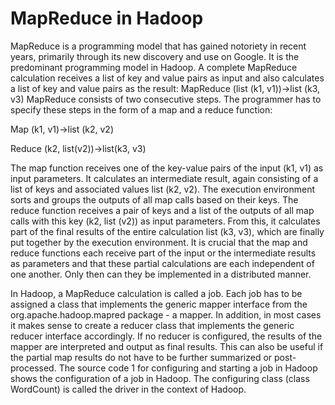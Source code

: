 # MapReduce in Hadoop
MapReduce is a programming model that has gained notoriety in recent years, primarily through its new discovery and use on Google. It is the predominant programming model in Hadoop. 
A complete MapReduce calculation receives a list of key and value pairs as input and also calculates a list of key and value pairs as the result: 
MapReduce (list (k1, v1))→list (k3, v3) MapReduce consists of two consecutive steps. 
The programmer has to specify these steps in the form of a map and a reduce function: 

Map (k1, v1)→list (k2, v2) 

Reduce (k2, list(v2))→list(k3, v3)

The map function receives one of the key-value pairs of the input (k1, v1) as input parameters. It calculates an intermediate result, again consisting of a list of keys and associated values list (k2, v2). The execution environment sorts and groups the outputs of all map calls based on their keys. 
The reduce function receives a pair of keys and a list of the outputs of all map calls with this key (k2, list (v2)) as input parameters. From this, it calculates part of the final results of the entire calculation list (k3, v3), which are finally put together by the execution environment. 
It is crucial that the map and reduce functions each receive part of the input or the intermediate results as parameters and that these partial calculations are each independent of one another. Only then can they be implemented in a distributed manner. 

In Hadoop, a MapReduce calculation is called a job. Each job has to be assigned a class that implements the generic mapper interface from the org.apache.hadoop.mapred package - a mapper. In addition, in most cases it makes sense to create a reducer class that implements the generic reducer interface accordingly. If no reducer is configured, the results of the mapper are interpreted and output as final results. This can also be useful if the partial map results do not have to be further summarized or post-processed. The source code 1 for configuring and starting a job in Hadoop shows the configuration of a job in Hadoop. The configuring class (class WordCount) is called the driver in the context of Hadoop. 
